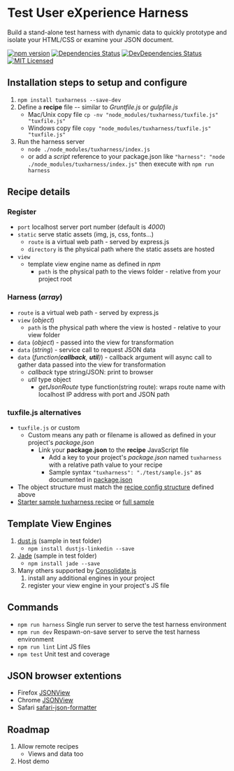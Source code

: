 # Test User eXperience Harness
Build a stand-alone test harness with dynamic data to quickly prototype and isolate your HTML/CSS or examine your JSON document.

[![npm version](https://badge.fury.io/js/tuxharness.svg)](http://badge.fury.io/js/tuxharness)
[![Dependencies Status](https://david-dm.org/danactive/tuxharness.svg)](https://david-dm.org/danactive/tuxharness)
[![DevDependencies Status](https://david-dm.org/danactive/tuxharness/dev-status.svg)](https://david-dm.org/danactive/tuxharness#info=devDependencies)
[![MIT Licensed](http://img.shields.io/badge/license-MIT-blue.svg?style=flat-square)](http://opensource.org/licenses/MIT)

## Installation steps to setup and configure
1. `npm install tuxharness --save-dev`
1. Define a **recipe** file -- similar to *Gruntfile.js* or *gulpfile.js*
	* Mac/Unix copy file `cp -nv "node_modules/tuxharness/tuxfile.js" "tuxfile.js"`
	* Windows copy file `copy "node_modules/tuxharness/tuxfile.js" "tuxfile.js"`
1. Run the harness server
	* `node ./node_modules/tuxharness/index.js`
	* or add a *script* reference to your package.json like `"harness": "node ./node_modules/tuxharness/index.js"` then execute with `npm run harness`

## Recipe details
### Register
* `port` localhost server port number (default is *4000*)
* `static` serve static assets (img, js, css, fonts...)
	* `route` is a virtual web path - served by express.js
	* `directory` is the physical path where the static assets are hosted
* `view`
	* template view engine name as defined in *npm*
		* `path` is the physical path to the views folder - relative from your project root

### Harness (*array*)
* `route` is a virtual web path - served by express.js
* `view` (*object*)
	* `path` is the physical path where the view is hosted - relative to your view folder
* `data` (*object*) - passed into the view for transformation
* `data` (*string*) - service call to request JSON data
* `data` (*function(**callback**, **util**)*) - callback argument will async call to gather data passed into the view for transformation
	* *callback* type string/JSON: print to browser
	* *util* type object
		* *getJsonRoute* type function(string route): wraps route name with localhost IP address with port and JSON path

### tuxfile.js alternatives
* `tuxfile.js` or custom
	* Custom means any path or filename is allowed as defined in your project's *package.json*
		* Link your **package.json** to the **recipe** JavaScript file
			* Add a key to your project's *package.json* named `tuxharness` with a relative path value to your recipe
			* Sample syntax `"tuxharness": "./test/sample.js"` as documented in [package.json](package.json)
* The object structure must match the [recipe config structure](#recipe-config-structure) defined above
* [Starter sample tuxharness recipe](test/starter.js) or [full sample](test/sample.js)

## Template View Engines
1. [dust.js](https://github.com/linkedin/dustjs) (sample in test folder) 
	* `npm install dustjs-linkedin --save`
1. [Jade](https://github.com/jadejs/jade) (sample in test folder) 
	* `npm install jade --save`
1. Many others supported by [Consolidate.js](https://github.com/tj/consolidate.js)
	1. install any additional engines in your project
	1. register your view engine in your project's JS file

## Commands
* `npm run harness` Single run server to serve the test harness environment
* `npm run dev` Respawn-on-save server to serve the test harness environment
* `npm run lint` Lint JS files
* `npm test` Unit test and coverage

## JSON browser extentions
* Firefox [JSONView](https://addons.mozilla.org/en-US/firefox/addon/jsonview/)
* Chrome [JSONView](https://chrome.google.com/webstore/detail/jsonview/chklaanhfefbnpoihckbnefhakgolnmc)
* Safari [safari-json-formatter](https://github.com/rfletcher/safari-json-formatter)

## Roadmap
1. Allow remote recipes
	* Views and data too
1. Host demo
